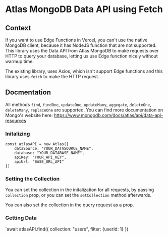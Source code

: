 # Atlas MongoDB Data API using Fetch

## Context

If you want to use Edge Functions in Vercel, you can't use the native MongoDB client, because it has NodeJS function that are not supported. This library uses the Data API from Atlas MongoDB to make requests over HTTP to query your database, letting us use Edge function nicely without warmup time.

The existing library, uses Axios, which isn't support Edge functions and this library uses `fetch` to make the HTTP request.

## Docmentation

All methods `find`, `findOne`, `updateOne`, `updateMany`, `aggegate`, `deleteOne`, `deleteMany`, `replaceOne` are supported. You can find more documentation on Mongo's website here: https://www.mongodb.com/docs/atlas/api/data-api-resources

### Initalizing

```
const atlasAPI = new Atlas({
    dataSource: "YOUR_DATASOURCE_NAME",
    database: "YOUR_DATABASE_NAME",
    apiKey: "YOUR_API_KEY",
    apiUrl: "BASE_URL_API"
})
```

### Setting the Collection

You can set the collection in the initalization for all requests, by passing `collection` prop, or you can set the `setCollection` method afterwards.

You can also set the collection in the query request as a prop.

### Getting Data

`await atlasAPI.find({
collection: "users",
filter: {userId: 1}
})
